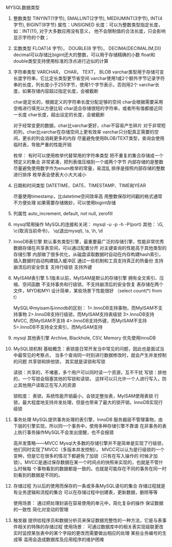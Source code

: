 MYSQL数据类型

1. 整数类型
    TINYINT(1字节), SMALLINT(2字节), MEDIUMINT(3字节), INT(4字节), BIGINT(8字节)
    属性：UNSIGNED
    长度：可以为整数类型指定长度， 如：INT(11), 对于大多数应用没有意义，
        他不会限制值的合法长度，只会影响显示字符的个数；

2. 实数类型
    FLOAT(4 字节)， DOUBLE(8 字节)， DECIMA(DECIMAL(M,D))
    decimal可以存储比bigint还大的整数，可以用于存储精确的小数
    float和double类型支持使用标准的浮点进行近似的计算

3. 字符串类型
    VARCHAR， CHAR， TEXT， BLOB
    varchar类型用于存储可变长度字符串，它比定长类型更节省空间
    varchar使用1或2个额外字节记录字符串的长度，列长度小于255字节，使用1个字节表示，否则用2个
    varchar长度，如果存储内容超过指定长度，会被截断

    char是定长的，根据定义的字符串长度分配足够的空间
    char会根据需要采用空格进行填充以方便比较
    char适合存储很短的字符串，或者所有值都接近同一长度
    char长度，超出设定的长度，会被截断

    对于经常变更的数据，char比varchar更好，char不容易产生碎片
    对于非常短的列，char比varchar在存储空间上更有效率
    varchar只分配真正需要的空间，更长的列会消耗更多的内存
    尽量避免使用BLOB/TEXT类型，查询会使用临时表，导致严重的性能开销

    枚举：
        有时可以使用枚举代替常用的字符串类型
        把不重复的集合存储成一个预定义的集合
        非常紧凑，把列表值压缩到一个或两个字节
        内部存储的是整数
        尽量避免使用数字作为enum枚举的常量，易混乱
        排序是按照内部存储的整数进行排序
        枚举表会使表大小大大减小

4. 日期和时间类型
    DATETIME、DATE、TIMESTAMP、TIME和YEAR

    尽量使用timestamp，比datetime空间效率高
    用整数保存时间戳的格式通常不方便处理
    如果需要存储微妙，可以使用bigint存储

5. 列属性
    auto_increment, default, not null, zerofill

6. mysql常用操作
    MySQL的连接和关闭： mysql -u -p -h -P(port)
    其他： \G, \c(取消当前命令)， \q(退出mysql), \s, \h, \d

7. InnoDB表引擎
    默认事务类型引擎，最重要最广泛的存储引擎，性能非常优秀
    数据存储在共享表空间，可以通过配置分开
    对主键查询的性能高于其他类型的存储引擎
    内部做了很多优化，从磁盘读取数据时自动在内存构建hash索引，插入数据时自动构建插入缓冲区
    通过一些机制和工具支持真正的热备份
    支持崩溃后的安全恢复
    支持行级锁
    支持外键

8. MyISAM表引擎
    5.1版本以前，MyISAM是默认的存储引擎
    拥有全文索引、压缩、空间函数
    不支持事务和行级锁，不支持崩溃后的安全恢复
    表存储在两个文件，MYD和MYI
    设计简单，某些场景下性能很好 （select count(*) from t）


    MySQL中myisam与innodb的区别：
        1>.InnoDB支持事物，而MyISAM不支持事物
        2>.InnoDB支持行级锁，而MyISAM支持表级锁
        3>.InnoDB支持MVCC, 而MyISAM不支持
        4>.InnoDB支持外键，而MyISAM不支持
        5>.InnoDB不支持全文索引，而MyISAM支持

9. mysql 其他表引擎
    Archive, Blackhole, CSV, Memory
    优先使用InnoDB

10. MySQL锁机制
    基础概念：表锁是日常开发当中常见的问题，因此也是面试当中最常见的考察点，
        当多个查询同一时刻进行数据修改时，就会产生并发控制的问题
    共享锁和排他锁， 其实就是读锁和写锁

    读锁：共享的，不堵塞，多个用户可以同时读一个资源，互不干扰
    写锁：排他的，一个写锁会阻塞其他的写锁和读锁，
        这样可以只允许一个人进行写入，防止其他用户读取正在写入的资源

    锁粒度：
        表锁，系统性能开销最小，会锁定整张表，MyISAM使用表锁
        行锁，最大程度地支持并发处理，但是也带来了最大的锁开销，InnoDB实现行级锁

11. 事务处理
    MySQL提供事务处理的表引擎，InnoDB
    服务器层不管理事物，由下层的引擎实现，所以同一个事务中，使用多种存储引擎不靠谱
    在非事务的表上执行事务操作MySQL不会发出提醒，也不会报错

    高并发策略——MVCC
        Mysql大多数的存储引擎并不是简单是实现了行级锁，他们同时实现了MVCC（多版本并发控制）。
        MVCC可以认为是行级锁的一个变种，但是它在很多的情况下都避免了加锁（只有在写入操作的
        时候才加锁）。MVCC是通过保存数据在某一个时间点的快照来实现的，也就是不管什么时候每
        个事物看到的数据都是一致的。也就是可能存在不同的事务在同一时刻看到的数据是不同的。


12. 存储过程
    为以后的使用而保存的一条或多条MySQL语句的集合
    存储过程就是有业务逻辑和流程的集合
    可以在存储过程中创建表，更新数据，删除等等

    使用场景：
        通过把处理封装在容易使用的单元中，简化复杂的操作
        保证数据的一致性
        简化对变动的管理

13. 触发器
    提供给程序员和数据分析员来保证数据完整性的一种方法，它是与表事件相关的特殊的存储过程
    使用场景：
        可通过数据库中的相关表实现级联更改
        实时监控某张表中的某个字段的更改而需要做出相应的处理
        某些业务编号的生成等
        滥用会造成数据库及应用程序的维护困难









